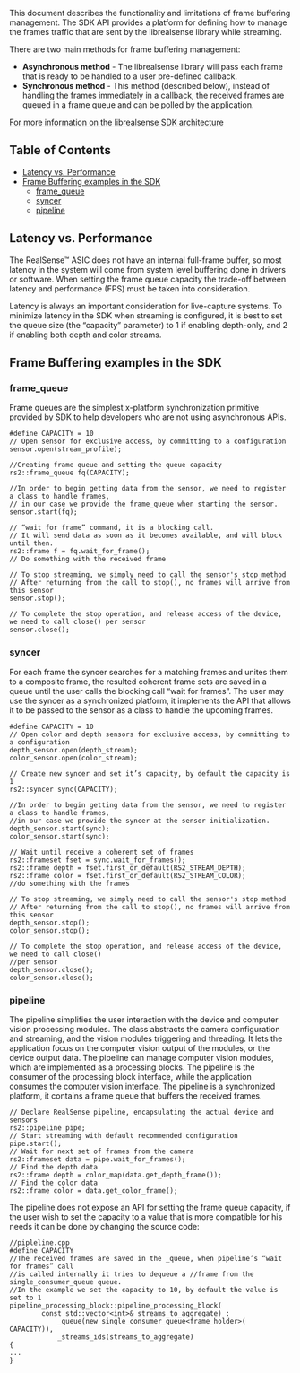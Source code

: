 
This document describes the functionality and limitations of frame buffering management. The SDK API provides a platform for defining how to manage the frames traffic that are sent by the librealsense library while streaming. 

There are two main methods for frame buffering management: 

 - **Asynchronous method** - The librealsense library will pass each frame that is ready to be handled to a user pre-defined callback.
 - **Synchronous method** - This method (described below), instead of handling the frames immediately in a callback, the received frames are queued in a frame queue and can be polled by the application.

[For more information on the librealsense SDK architecture](https://github.com/IntelRealSense/librealsense/blob/master/doc/api_arch.md)

## Table of Contents
* [Latency vs. Performance](#latency-vs.-performance)
* [Frame Buffering examples in the SDK](#frame-buffering-examples-in-the-sdk)
  * [frame_queue](#frame_queue)
  * [syncer](#syncer)
  * [pipeline](#pipeline)


## Latency vs. Performance
The RealSense™ ASIC does not have an internal full-frame buffer, so most latency in the system will come from system level buffering done in drivers or software. When setting the frame queue capacity the trade-off between latency and performance (FPS) must be taken into consideration.

Latency is always an important consideration for live-capture systems. To minimize latency in the SDK when streaming is configured, it is best to set the queue size (the “capacity” parameter) to 1 if enabling depth-only, and 2 if enabling both depth and color streams.

## Frame Buffering examples in the SDK

### frame_queue
Frame queues are the simplest x-platform synchronization primitive provided by SDK to help developers who are not using asynchronous APIs.

    #define CAPACITY = 10
    // Open sensor for exclusive access, by committing to a configuration
    sensor.open(stream_profile);
    
    //Creating frame queue and setting the queue capacity
    rs2::frame_queue fq(CAPACITY);
    
    //In order to begin getting data from the sensor, we need to register a class to handle frames, 
    // in our case we provide the frame_queue when starting the sensor.
    sensor.start(fq);
    
    // “wait for frame” command, it is a blocking call.
    // It will send data as soon as it becomes available, and will block until then.
    rs2::frame f = fq.wait_for_frame();
    // Do something with the received frame
    
    // To stop streaming, we simply need to call the sensor's stop method
    // After returning from the call to stop(), no frames will arrive from this sensor
    sensor.stop();
    
    // To complete the stop operation, and release access of the device, we need to call close() per sensor
    sensor.close();

### syncer
For each frame the syncer searches for a matching frames and unites them to a composite frame, the resulted coherent frame sets are saved in a queue until the user calls the blocking call “wait for frames”.  The user may use the syncer as a synchronized platform, it implements the API that allows it to be passed to the sensor as a class to handle the upcoming frames.

    #define CAPACITY = 10
    // Open color and depth sensors for exclusive access, by committing to a configuration
    depth_sensor.open(depth_stream);
    color_sensor.open(color_stream);
    
    // Create new syncer and set it’s capacity, by default the capacity is 1
    rs2::syncer sync(CAPACITY);
    
    //In order to begin getting data from the sensor, we need to register a class to handle frames, 
    //in our case we provide the syncer at the sensor initialization.
    depth_sensor.start(sync);
    color_sensor.start(sync);
    
    // Wait until receive a coherent set of frames
    rs2::frameset fset = sync.wait_for_frames();
    rs2::frame depth = fset.first_or_default(RS2_STREAM_DEPTH);
    rs2::frame color = fset.first_or_default(RS2_STREAM_COLOR);
    //do something with the frames
    
    // To stop streaming, we simply need to call the sensor's stop method
    // After returning from the call to stop(), no frames will arrive from this sensor
    depth_sensor.stop();
    color_sensor.stop();
    
    // To complete the stop operation, and release access of the device, we need to call close()
    //per sensor
    depth_sensor.close();
    color_sensor.close();

### pipeline
The pipeline simplifies the user interaction with the device and computer vision processing modules. The class abstracts the camera configuration and streaming, and the vision modules triggering and threading. It lets the application focus on the computer vision output of the modules, or the device output data. The pipeline can manage computer vision modules, which are implemented as a processing blocks. The pipeline is the consumer of the processing block interface, while the application consumes the computer vision interface. The pipeline is a synchronized platform, it contains a frame queue that buffers the received frames.

    // Declare RealSense pipeline, encapsulating the actual device and sensors
    rs2::pipeline pipe;
    // Start streaming with default recommended configuration
    pipe.start();
    // Wait for next set of frames from the camera
    rs2::frameset data = pipe.wait_for_frames();
    // Find the depth data
    rs2::frame depth = color_map(data.get_depth_frame());
    // Find the color data
    rs2::frame color = data.get_color_frame();

The pipeline does not expose an API for setting the frame queue capacity, if the user wish to set the capacity to a value that is more compatible for his needs it can be done by changing the source code:

    //pipleline.cpp
    #define CAPACITY
    //The received frames are saved in the _queue, when pipeline’s “wait for frames” call
    //is called internally it tries to dequeue a //frame from the single_consumer_queue queue.
    //In the example we set the capacity to 10, by default the value is set to 1
    pipeline_processing_block::pipeline_processing_block(
		    const std::vector<int>& streams_to_aggregate) : 
			    _queue(new single_consumer_queue<frame_holder>( CAPACITY)),
			    _streams_ids(streams_to_aggregate)
    {
    ...
    }

